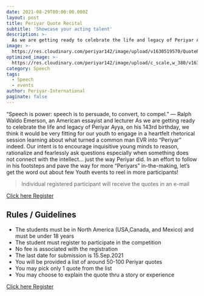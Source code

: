 ```yaml
---
date: 2021-08-29T00:00:00.000Z
layout: post
title: Periyar Quote Recital
subtitle: 'Showcase your acting talent'
description: >-
  As we are getting ready to celebrate the life and legacy of Periyar Ayya, on his 143rd birthday, we think it would be very fitting for our youth to engage in a heartfelt rhetorical session learning about what turned a common man EVR into “Periyar” indeed. Our intent is to encourage inquisitive young minds to reason, rationalize and fearlessly ask questions especially when something does not connect with the intellect… just the way Periyar did.  
image: >-
  https://res.cloudinary.com/periyar142/image/upload/v1630519570/QuoteRecite_vb4pcs.jpg
optimized_image: >-
  https://res.cloudinary.com/periyar142/image/upload/c_scale,w_380/v1630519570/QuoteRecite_vb4pcs.jpg
category: Speech
tags:
  - Speech
  - events
author: Periyar-International
paginate: false
---
```


“Speech is power: speech is to persuade, to convert, to compel.”
— Ralph Waldo Emerson, an American essayist and lecturer
As we are getting ready to celebrate the life and legacy of Periyar Ayya, on his 143rd birthday, we think it would be very fitting for our youth to engage in a heartfelt rhetorical session learning about what turned a common man EVR into “Periyar” indeed. Our intent is to encourage inquisitive young minds to reason, rationalize and fearlessly ask questions especially when something does not connect with the intellect… just the way Periyar did.   In an effort to follow in his footsteps and pave the way for more “Periyars” in-the-making, let’s get the word out about few Youth events to reel in more participants!


> Individual registered participant will receive the quotes in an e-mail

<a  href="https://www.periyar143.info/register/">Click here Register</a>


## Rules / Guidelines

* The students must be in North America (USA,Canada, and Mexico) and must be under 18 years
* The student must register to participate in the competition
* No fee is associated with the registration
* The last date for submission is 15.Sep.2021
* You will be provided a list of around 50-100 Periyar quotes 
* You may pick only 1 quote from the list
* You may choose to explain the quote thru a story or experience


<a  href="https://www.periyar143.info/register/">Click here Register</a>